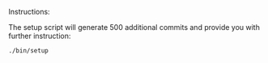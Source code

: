 Instructions:

The setup script will generate 500 additional commits and provide you with
further instruction:

```
./bin/setup
```

